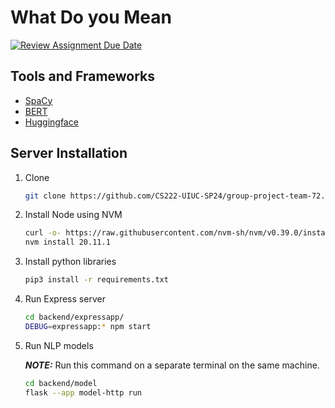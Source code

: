 # What Do you Mean

[![Review Assignment Due Date](https://classroom.github.com/assets/deadline-readme-button-24ddc0f5d75046c5622901739e7c5dd533143b0c8e959d652212380cedb1ea36.svg)](https://classroom.github.com/a/3e23_jye)

## Tools and Frameworks

* [SpaCy](https://spacy.io/universe/project/spacy-textblob)
* [BERT](https://huggingface.co/docs/transformers/model_doc/bert)
* [Huggingface](https://huggingface.co/blog/sentiment-analysis-python)

## Server Installation

1. Clone

    ```bash
    git clone https://github.com/CS222-UIUC-SP24/group-project-team-72.git
    ```

2. Install Node using NVM

    ```bash
    curl -o- https://raw.githubusercontent.com/nvm-sh/nvm/v0.39.0/install.sh | bash
    nvm install 20.11.1
    ```

3. Install python libraries

    ```bash
    pip3 install -r requirements.txt
    ```

4. Run Express server

    ```bash
    cd backend/expressapp/
    DEBUG=expressapp:* npm start
    ```

5. Run NLP models

    **_NOTE:_** Run this command on a separate terminal on the same machine.

    ```bash
    cd backend/model
    flask --app model-http run
    ```
